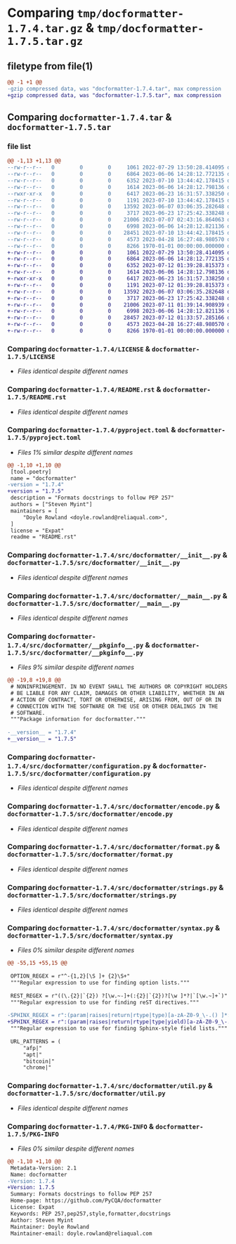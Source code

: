 # Comparing `tmp/docformatter-1.7.4.tar.gz` & `tmp/docformatter-1.7.5.tar.gz`

## filetype from file(1)

```diff
@@ -1 +1 @@
-gzip compressed data, was "docformatter-1.7.4.tar", max compression
+gzip compressed data, was "docformatter-1.7.5.tar", max compression
```

## Comparing `docformatter-1.7.4.tar` & `docformatter-1.7.5.tar`

### file list

```diff
@@ -1,13 +1,13 @@
--rw-r--r--   0        0        0     1061 2022-07-29 13:50:28.414095 docformatter-1.7.4/LICENSE
--rw-r--r--   0        0        0     6864 2023-06-06 14:28:12.772135 docformatter-1.7.4/README.rst
--rw-r--r--   0        0        0     6352 2023-07-10 13:44:42.178415 docformatter-1.7.4/pyproject.toml
--rw-r--r--   0        0        0     1614 2023-06-06 14:28:12.798136 docformatter-1.7.4/src/docformatter/__init__.py
--rwxr-xr-x   0        0        0     6417 2023-06-23 16:31:57.338250 docformatter-1.7.4/src/docformatter/__main__.py
--rw-r--r--   0        0        0     1191 2023-07-10 13:44:42.178415 docformatter-1.7.4/src/docformatter/__pkginfo__.py
--rw-r--r--   0        0        0    13592 2023-06-07 03:06:35.282648 docformatter-1.7.4/src/docformatter/configuration.py
--rw-r--r--   0        0        0     3717 2023-06-23 17:25:42.338248 docformatter-1.7.4/src/docformatter/encode.py
--rw-r--r--   0        0        0    21006 2023-07-07 02:43:16.864063 docformatter-1.7.4/src/docformatter/format.py
--rw-r--r--   0        0        0     6998 2023-06-06 14:28:12.821136 docformatter-1.7.4/src/docformatter/strings.py
--rw-r--r--   0        0        0    28451 2023-07-10 13:44:42.178415 docformatter-1.7.4/src/docformatter/syntax.py
--rw-r--r--   0        0        0     4573 2023-04-28 16:27:48.980570 docformatter-1.7.4/src/docformatter/util.py
--rw-r--r--   0        0        0     8266 1970-01-01 00:00:00.000000 docformatter-1.7.4/PKG-INFO
+-rw-r--r--   0        0        0     1061 2022-07-29 13:50:28.414095 docformatter-1.7.5/LICENSE
+-rw-r--r--   0        0        0     6864 2023-06-06 14:28:12.772135 docformatter-1.7.5/README.rst
+-rw-r--r--   0        0        0     6352 2023-07-12 01:39:28.815373 docformatter-1.7.5/pyproject.toml
+-rw-r--r--   0        0        0     1614 2023-06-06 14:28:12.798136 docformatter-1.7.5/src/docformatter/__init__.py
+-rwxr-xr-x   0        0        0     6417 2023-06-23 16:31:57.338250 docformatter-1.7.5/src/docformatter/__main__.py
+-rw-r--r--   0        0        0     1191 2023-07-12 01:39:28.815373 docformatter-1.7.5/src/docformatter/__pkginfo__.py
+-rw-r--r--   0        0        0    13592 2023-06-07 03:06:35.282648 docformatter-1.7.5/src/docformatter/configuration.py
+-rw-r--r--   0        0        0     3717 2023-06-23 17:25:42.338248 docformatter-1.7.5/src/docformatter/encode.py
+-rw-r--r--   0        0        0    21006 2023-07-11 01:39:14.908939 docformatter-1.7.5/src/docformatter/format.py
+-rw-r--r--   0        0        0     6998 2023-06-06 14:28:12.821136 docformatter-1.7.5/src/docformatter/strings.py
+-rw-r--r--   0        0        0    28457 2023-07-12 01:33:57.285166 docformatter-1.7.5/src/docformatter/syntax.py
+-rw-r--r--   0        0        0     4573 2023-04-28 16:27:48.980570 docformatter-1.7.5/src/docformatter/util.py
+-rw-r--r--   0        0        0     8266 1970-01-01 00:00:00.000000 docformatter-1.7.5/PKG-INFO
```

### Comparing `docformatter-1.7.4/LICENSE` & `docformatter-1.7.5/LICENSE`

 * *Files identical despite different names*

### Comparing `docformatter-1.7.4/README.rst` & `docformatter-1.7.5/README.rst`

 * *Files identical despite different names*

### Comparing `docformatter-1.7.4/pyproject.toml` & `docformatter-1.7.5/pyproject.toml`

 * *Files 1% similar despite different names*

```diff
@@ -1,10 +1,10 @@
 [tool.poetry]
 name = "docformatter"
-version = "1.7.4"
+version = "1.7.5"
 description = "Formats docstrings to follow PEP 257"
 authors = ["Steven Myint"]
 maintainers = [
     "Doyle Rowland <doyle.rowland@reliaqual.com>",
 ]
 license = "Expat"
 readme = "README.rst"
```

### Comparing `docformatter-1.7.4/src/docformatter/__init__.py` & `docformatter-1.7.5/src/docformatter/__init__.py`

 * *Files identical despite different names*

### Comparing `docformatter-1.7.4/src/docformatter/__main__.py` & `docformatter-1.7.5/src/docformatter/__main__.py`

 * *Files identical despite different names*

### Comparing `docformatter-1.7.4/src/docformatter/__pkginfo__.py` & `docformatter-1.7.5/src/docformatter/__pkginfo__.py`

 * *Files 9% similar despite different names*

```diff
@@ -19,8 +19,8 @@
 # NONINFRINGEMENT. IN NO EVENT SHALL THE AUTHORS OR COPYRIGHT HOLDERS
 # BE LIABLE FOR ANY CLAIM, DAMAGES OR OTHER LIABILITY, WHETHER IN AN
 # ACTION OF CONTRACT, TORT OR OTHERWISE, ARISING FROM, OUT OF OR IN
 # CONNECTION WITH THE SOFTWARE OR THE USE OR OTHER DEALINGS IN THE
 # SOFTWARE.
 """Package information for docformatter."""
 
-__version__ = "1.7.4"
+__version__ = "1.7.5"
```

### Comparing `docformatter-1.7.4/src/docformatter/configuration.py` & `docformatter-1.7.5/src/docformatter/configuration.py`

 * *Files identical despite different names*

### Comparing `docformatter-1.7.4/src/docformatter/encode.py` & `docformatter-1.7.5/src/docformatter/encode.py`

 * *Files identical despite different names*

### Comparing `docformatter-1.7.4/src/docformatter/format.py` & `docformatter-1.7.5/src/docformatter/format.py`

 * *Files identical despite different names*

### Comparing `docformatter-1.7.4/src/docformatter/strings.py` & `docformatter-1.7.5/src/docformatter/strings.py`

 * *Files identical despite different names*

### Comparing `docformatter-1.7.4/src/docformatter/syntax.py` & `docformatter-1.7.5/src/docformatter/syntax.py`

 * *Files 0% similar despite different names*

```diff
@@ -55,15 +55,15 @@
 
 OPTION_REGEX = r"^-{1,2}[\S ]+ {2}\S+"
 """Regular expression to use for finding option lists."""
 
 REST_REGEX = r"((\.{2}|`{2}) ?[\w.~-]+(:{2}|`{2})?[\w ]*?|`[\w.~]+`)"
 """Regular expression to use for finding reST directives."""
 
-SPHINX_REGEX = r":(param|raises|return|rtype|type)[a-zA-Z0-9_\-.() ]*:"
+SPHINX_REGEX = r":(param|raises|return|rtype|type|yield)[a-zA-Z0-9_\-.() ]*:"
 """Regular expression to use for finding Sphinx-style field lists."""
 
 URL_PATTERNS = (
     "afp|"
     "apt|"
     "bitcoin|"
     "chrome|"
```

### Comparing `docformatter-1.7.4/src/docformatter/util.py` & `docformatter-1.7.5/src/docformatter/util.py`

 * *Files identical despite different names*

### Comparing `docformatter-1.7.4/PKG-INFO` & `docformatter-1.7.5/PKG-INFO`

 * *Files 0% similar despite different names*

```diff
@@ -1,10 +1,10 @@
 Metadata-Version: 2.1
 Name: docformatter
-Version: 1.7.4
+Version: 1.7.5
 Summary: Formats docstrings to follow PEP 257
 Home-page: https://github.com/PyCQA/docformatter
 License: Expat
 Keywords: PEP 257,pep257,style,formatter,docstrings
 Author: Steven Myint
 Maintainer: Doyle Rowland
 Maintainer-email: doyle.rowland@reliaqual.com
```

